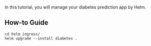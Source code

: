 In this tutorial, you will manage your diabetes prediction app by Helm.

## How-to Guide
```shell
cd helm_ingress/
helm upgrade --install diabetes .
```
